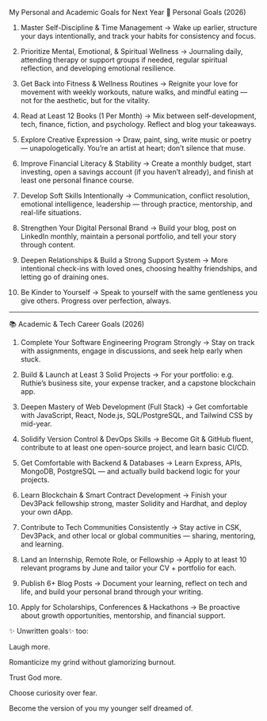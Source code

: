 My Personal and Academic Goals for Next Year
🌱 Personal Goals (2026)

1. Master Self-Discipline & Time Management
→ Wake up earlier, structure your days intentionally, and track your habits for consistency and focus.


2. Prioritize Mental, Emotional, & Spiritual Wellness
→ Journaling daily, attending therapy or support groups if needed, regular spiritual reflection, and developing emotional resilience.


3. Get Back into Fitness & Wellness Routines
→ Reignite your love for movement with weekly workouts, nature walks, and mindful eating — not for the aesthetic, but for the vitality.


4. Read at Least 12 Books (1 Per Month)
→ Mix between self-development, tech, finance, fiction, and psychology. Reflect and blog your takeaways.


5. Explore Creative Expression
→ Draw, paint, sing, write music or poetry — unapologetically. You’re an artist at heart; don’t silence that muse.


6. Improve Financial Literacy & Stability
→ Create a monthly budget, start investing, open a savings account (if you haven’t already), and finish at least one personal finance course.


7. Develop Soft Skills Intentionally
→ Communication, conflict resolution, emotional intelligence, leadership — through practice, mentorship, and real-life situations.


8. Strengthen Your Digital Personal Brand
→ Build your blog, post on LinkedIn monthly, maintain a personal portfolio, and tell your story through content.


9. Deepen Relationships & Build a Strong Support System
→ More intentional check-ins with loved ones, choosing healthy friendships, and letting go of draining ones.


10. Be Kinder to Yourself
→ Speak to yourself with the same gentleness you give others. Progress over perfection, always.




---

📚 Academic & Tech Career Goals (2026)

1. Complete Your Software Engineering Program Strongly
→ Stay on track with assignments, engage in discussions, and seek help early when stuck.


2. Build & Launch at Least 3 Solid Projects
→ For your portfolio: e.g. Ruthie’s business site, your expense tracker, and a capstone blockchain app.


3. Deepen Mastery of Web Development (Full Stack)
→ Get comfortable with JavaScript, React, Node.js, SQL/PostgreSQL, and Tailwind CSS by mid-year.


4. Solidify Version Control & DevOps Skills
→ Become Git & GitHub fluent, contribute to at least one open-source project, and learn basic CI/CD.


5. Get Comfortable with Backend & Databases
→ Learn Express, APIs, MongoDB, PostgreSQL — and actually build backend logic for your projects.


6. Learn Blockchain & Smart Contract Development
→ Finish your Dev3Pack fellowship strong, master Solidity and Hardhat, and deploy your own dApp.


7. Contribute to Tech Communities Consistently
→ Stay active in CSK, Dev3Pack, and other local or global communities — sharing, mentoring, and learning.


8. Land an Internship, Remote Role, or Fellowship
→ Apply to at least 10 relevant programs by June and tailor your CV + portfolio for each.


9. Publish 6+ Blog Posts
→ Document your learning, reflect on tech and life, and build your personal brand through your writing.


10. Apply for Scholarships, Conferences & Hackathons
→ Be proactive about growth opportunities, mentorship, and financial support.

✨ Unwritten goals✨ too:

Laugh more.

Romanticize my grind without glamorizing burnout.

Trust God more.

Choose curiosity over fear.

Become the version of you my younger self dreamed of.
